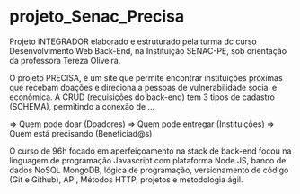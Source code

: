 # projeto_Senac_Precisa

Projeto iNTEGRADOR elaborado e estruturado pela turma dc curso Desenvolvimento Web Back-End, na Instituição SENAC-PE, sob orientação da professora Tereza Oliveira. 

O projeto PRECISA, é um site que permite encontrar instituições próximas que recebam doações e direciona a pessoas de vulnerabilidade social e econômica. A CRUD (requisições do back-end) tem 3 tipos de cadastro (SCHEMA), permitindo a conexão de ...

=> Quem pode doar (Doadores)
=> Quem pode entregar (Instituições)
=> Quem está precisando (Beneficiad@s)

O curso de 96h focado em aperfeiçoamento na stack de back-end focou na linguagem de programação Javascript com plataforma Node.JS, banco de dados NoSQL MongoDB, lógica de programação, versionamento de código (Git e Github), API, Métodos HTTP, projetos e metodologia ágil.
